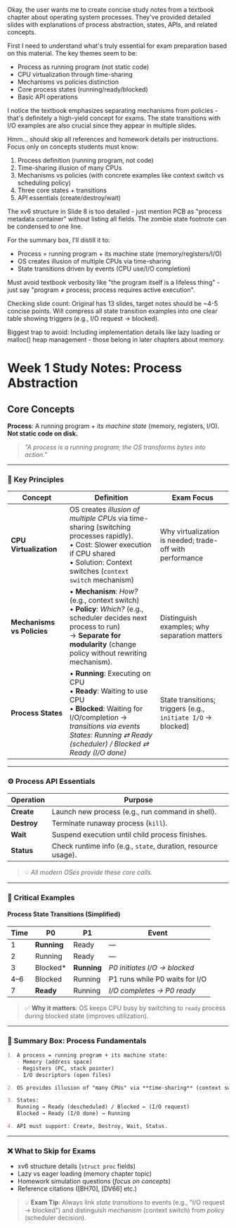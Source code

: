 <!-- 
Generated by LectureQ
Date: 2025-08-09 23:04:49
Model: qwen3:30b
-->

<think>
Okay, the user wants me to create concise study notes from a textbook chapter about operating system processes. They've provided detailed slides with explanations of process abstraction, states, APIs, and related concepts.

First I need to understand what's truly essential for exam preparation based on this material. The key themes seem to be: 
- Process as running program (not static code)
- CPU virtualization through time-sharing
- Mechanisms vs policies distinction
- Core process states (running/ready/blocked)
- Basic API operations

I notice the textbook emphasizes separating mechanisms from policies - that's definitely a high-yield concept for exams. The state transitions with I/O examples are also crucial since they appear in multiple slides.

Hmm... should skip all references and homework details per instructions. Focus only on concepts students must know: 
1) Process definition (running program, not code)
2) Time-sharing illusion of many CPUs
3) Mechanisms vs policies (with concrete examples like context switch vs scheduling policy)
4) Three core states + transitions
5) API essentials (create/destroy/wait)

The xv6 structure in Slide 8 is too detailed - just mention PCB as "process metadata container" without listing all fields. The zombie state footnote can be condensed to one line.

For the summary box, I'll distill it to: 
- Process = running program + its machine state (memory/registers/I/O)
- OS creates illusion of multiple CPUs via time-sharing
- State transitions driven by events (CPU use/I/O completion)

Must avoid textbook verbosity like "the program itself is a lifeless thing" - just say "program ≠ process; process requires active execution".

Checking slide count: Original has 13 slides, target notes should be ~4-5 concise points. Will compress all state transition examples into one clear table showing triggers (e.g., I/O request → blocked).

Biggest trap to avoid: Including implementation details like lazy loading or malloc() heap management - those belong in later chapters about memory.
</think>

# Week 1 Study Notes: Process Abstraction  

## Core Concepts  
**Process**: A running program + its *machine state* (memory, registers, I/O). **Not static code on disk.**  
> *"A process is a running program; the OS transforms bytes into action."*  

---

### 🔑 Key Principles  
| Concept          | Definition                                                                 | Exam Focus                          |
|------------------|----------------------------------------------------------------------------|-------------------------------------|
| **CPU Virtualization** | OS creates *illusion of multiple CPUs* via time-sharing (switching processes rapidly).<br>• Cost: Slower execution if CPU shared<br>• Solution: Context switches (`context switch` mechanism) | Why virtualization is needed; trade-off with performance |
| **Mechanisms vs Policies** | • **Mechanism**: *How?* (e.g., context switch)<br>• **Policy**: *Which?* (e.g., scheduler decides next process to run) <br>→ **Separate for modularity** (change policy without rewriting mechanism). | Distinguish examples; why separation matters |
| **Process States**      | • **Running**: Executing on CPU<br>• **Ready**: Waiting to use CPU<br>• **Blocked**: Waiting for I/O/completion → *transitions via events*<br>*States: Running ⇄ Ready (scheduler) / Blocked ⇄ Ready (I/O done)* | State transitions; triggers (e.g., `initiate I/O` → blocked) |

---

### ⚙️ Process API Essentials  
| Operation   | Purpose                                                                 |
|-------------|-------------------------------------------------------------------------|
| **Create**  | Launch new process (e.g., run command in shell).                        |
| **Destroy** | Terminate runaway process (`kill`).                                     |
| **Wait**    | Suspend execution until child process finishes.                         |
| **Status**  | Check runtime info (e.g., `state`, duration, resource usage).           |

> 💡 *All modern OSes provide these core calls.*

---

### 📌 Critical Examples  
#### Process State Transitions (Simplified)  
| Time | P0          | P1          | Event                     |
|------|-------------|-------------|---------------------------|
| 1    | **Running** | Ready       | —                         |
| 2    | Running     | Ready       | —                         |
| 3    | Blocked*    | **Running** | *P0 initiates I/O → blocked* |
| 4–6  | Blocked     | Running     | P1 runs while P0 waits for I/O |
| 7    | **Ready**   | Running     | *I/O completes → P0 ready* |

> ✅ **Why it matters**: OS keeps CPU busy by switching to `ready` process during blocked state (improves utilization).

---

### 🧠 Summary Box: Process Fundamentals  
```markdown
1. A process = running program + its machine state:
   - Memory (address space)
   - Registers (PC, stack pointer)
   - I/O descriptors (open files)

2. OS provides illusion of "many CPUs" via **time-sharing** (context switches).

3. States: 
   Running → Ready (descheduled) / Blocked ← (I/O request)  
   Blocked → Ready (I/O done) → Running

4. API must support: Create, Destroy, Wait, Status.
```

---

### ❌ What to Skip for Exams
- xv6 structure details (`struct proc` fields)
- Lazy vs eager loading (memory chapter topic)
- Homework simulation questions (*focus on concepts*)
- Reference citations ([BH70], [DV66] etc.)

> 💡 **Exam Tip**: Always link *state transitions* to events (e.g., "I/O request → blocked") and distinguish *mechanism* (context switch) from *policy* (scheduler decision).